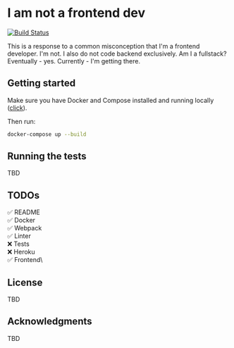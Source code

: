 # I am not a frontend dev

[![Build Status](https://semaphoreci.com/api/v1/slawinski/i-am-not-a-frontend-dev/branches/master/shields_badge.svg)](https://semaphoreci.com/slawinski/i-am-not-a-frontend-dev)

This is a response to a common misconception that I'm a frontend developer. I'm not. I also do not code backend exclusively. Am I a fullstack? Eventually - yes. Currently - I'm getting there.

## Getting started

Make sure you have Docker and Compose installed and running locally ([click](https://www.docker.com)).

Then run:

```bash
docker-compose up --build
```

## Running the tests

TBD

## TODOs

✅ README\
✅ Docker\
✅ Webpack\
✅ Linter\
❌ Tests\
❌ Heroku\
✅ Frontend\

## License

TBD

## Acknowledgments

TBD
